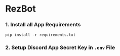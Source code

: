 # RezBot

### 1. Install all App Requirements
```pip install -r requirements.txt```

### 2. Setup Discord App Secret Key in ```.env``` File